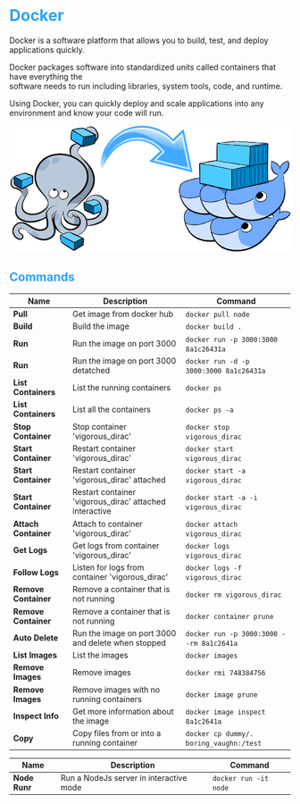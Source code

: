 # <font color="#2EA3F2">Docker</font>
Docker is a software platform that allows you to build, test, and deploy applications quickly.

Docker packages software into standardized units called containers that have everything the  
software needs to run including libraries, system tools, code, and runtime. 

Using Docker, you can quickly deploy and scale applications into any environment and know your code will run.

![Docker, the Docker mascot](assets/images/docker.png)

## <font color="#2EA3F2">Commands</font>

| Name                 | Description                                                 | Command                                  |
| ---                  | -----------                                                 |----                                      |
| **Pull**             | Get image from docker hub                                   | `docker pull node`                       |
| **Build**            | Build the image                                             | `docker build .`                         |
| **Run**              | Run the image on port 3000                                  | `docker run -p 3000:3000 8a1c26431a`     |
| **Run**              | Run the image on port 3000 detatched                        | `docker run -d -p 3000:3000 8a1c26431a`  |
| **List Containers**  | List the running containers                                 | `docker ps`                              |
| **List Containers**  | List all the containers                                     | `docker ps -a`                           |
| **Stop Container**   | Stop container 'vigorous_dirac'                             | `docker stop vigorous_dirac`             |
| **Start Container**  | Restart container 'vigorous_dirac'                          | `docker start vigorous_dirac`            |
| **Start Container**  | Restart container 'vigorous_dirac' attached                 | `docker start -a vigorous_dirac`         |
| **Start Container**  | Restart container 'vigorous_dirac' attached interactive     | `docker start -a -i vigorous_dirac`      |
| **Attach Container** | Attach to container 'vigorous_dirac'                        | `docker attach vigorous_dirac`           |
| **Get Logs**         | Get logs from container 'vigorous_dirac'                    | `docker logs vigorous_dirac`             |
| **Follow Logs**      | Listen for logs from container 'vigorous_dirac'             | `docker logs -f vigorous_dirac`          |
| **Remove Container** | Remove a container that is not running                      | `docker rm vigorous_dirac`               |
| **Remove Container** | Remove a container that is not running                      | `docker container prune`                 |
| **Auto Delete**      | Run the image on port 3000 and delete when stopped          | `docker run -p 3000:3000 --rm 8a1c2641a` |
| **List Images**      | List the images                                             | `docker images`                          |
| **Remove Images**    | Remove images                                               | `docker rmi 748384756`                   |
| **Remove Images**    | Remove images with no running containers                    | `docker image prune`                     |
| **Inspect Info**     | Get more information about the image                        | `docker image inspect 8a1c2641a`         |
| **Copy**             | Copy files from or into a running container                 | `docker cp dummy/. boring_vaughn:/test`  |

| Name                | Description                              | Command                     |
| ---                 | -----------                              |----                         |
| **Node Runr**       | Run a NodeJs server in interactive mode  | `docker run -it node`       |
